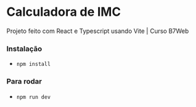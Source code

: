 # Calculadora de IMC 

Projeto feito com React e Typescript usando Vite  |  Curso B7Web

### Instalação
- `npm install`

### Para rodar 
- `npm run dev`
